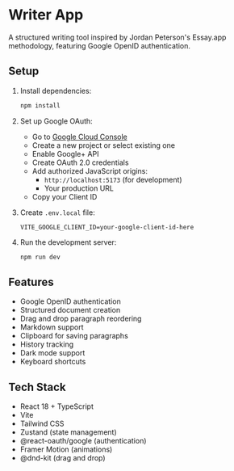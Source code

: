 # Writer App

A structured writing tool inspired by Jordan Peterson's Essay.app methodology, featuring Google OpenID authentication.

## Setup

1. Install dependencies:
   ```bash
   npm install
   ```

2. Set up Google OAuth:
   - Go to [Google Cloud Console](https://console.cloud.google.com/)
   - Create a new project or select existing one
   - Enable Google+ API
   - Create OAuth 2.0 credentials
   - Add authorized JavaScript origins:
     - `http://localhost:5173` (for development)
     - Your production URL
   - Copy your Client ID

3. Create `.env.local` file:
   ```
   VITE_GOOGLE_CLIENT_ID=your-google-client-id-here
   ```

4. Run the development server:
   ```bash
   npm run dev
   ```

## Features

- Google OpenID authentication
- Structured document creation
- Drag and drop paragraph reordering
- Markdown support
- Clipboard for saving paragraphs
- History tracking
- Dark mode support
- Keyboard shortcuts

## Tech Stack

- React 18 + TypeScript
- Vite
- Tailwind CSS
- Zustand (state management)
- @react-oauth/google (authentication)
- Framer Motion (animations)
- @dnd-kit (drag and drop)